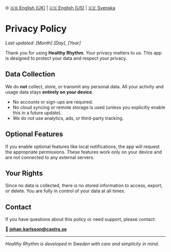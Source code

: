 🌐 [🇬🇧 English (UK)](./index.md) | [🇺🇸 English (US)](./index-us.md) | [🇸🇪 Svenska](./index-sv.md)

# Privacy Policy

_Last updated: [Month] [Day], [Year]_

Thank you for using **Healthy Rhythm**. Your privacy matters to us. This app is designed to protect your data and respect your privacy.

## Data Collection

We do **not** collect, store, or transmit any personal data. All your activity and usage data stays **entirely on your device**.

- No accounts or sign-ups are required.
- No cloud syncing or remote storage is used (unless you explicitly enable this in a future update).
- We do not use analytics, ads, or third-party tracking.

## Optional Features

If you enable optional features like local notifications, the app will request the appropriate permissions. These features work only on your device and are not connected to any external servers.

## Your Rights

Since no data is collected, there is no stored information to access, export, or delete. You are fully in control of your data at all times.

## Contact

If you have questions about this policy or need support, please contact:

📧 **johan.karlsson@castra.se**

---

_Healthy Rhythm is developed in Sweden with care and simplicity in mind._
